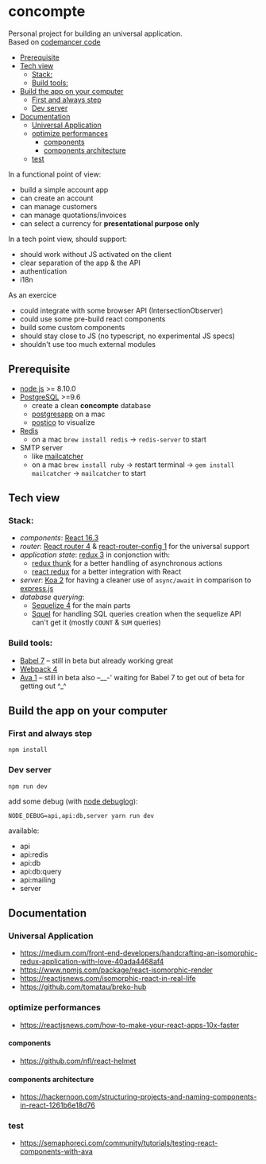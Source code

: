 # concompte

Personal project for building an universal application.  
Based on [codemancer code](https://crypt.codemancers.com/posts/2017-06-03-reactjs-server-side-rendering-with-router-v4-and-redux/)

<!-- START doctoc generated TOC please keep comment here to allow auto update -->
<!-- DON'T EDIT THIS SECTION, INSTEAD RE-RUN doctoc TO UPDATE -->


- [Prerequisite](#prerequisite)
- [Tech view](#tech-view)
  - [Stack:](#stack)
  - [Build tools:](#build-tools)
- [Build the app on your computer](#build-the-app-on-your-computer)
  - [First and always step](#first-and-always-step)
  - [Dev server](#dev-server)
- [Documentation](#documentation)
  - [Universal Application](#universal-application)
  - [optimize performances](#optimize-performances)
    - [components](#components)
    - [components architecture](#components-architecture)
  - [test](#test)

<!-- END doctoc generated TOC please keep comment here to allow auto update -->

In a functional point of view:

- build a simple account app
- can create an account
- can manage customers
- can manage quotations/invoices
- can select a currency for **presentational purpose only**

In a tech point view, should support:

- should work without JS activated on the client
- clear separation of the app & the API
- authentication
- i18n

As an exercice

- could integrate with some browser API (IntersectionObserver)
- could use some pre-build react components
- build some custom components
- should stay close to JS (no typescript, no experimental JS specs)
- shouldn't use too much external modules

## Prerequisite

- [node js](https://nodejs.org/en/) >= 8.10.0
- [PostgreSQL](https://www.postgresql.org/) >=9.6 
  - create a clean __concompte__ database
  - [postgresapp](http://postgresapp.com/) on a mac
  - [postico](https://eggerapps.at/postico/) to visualize
- [Redis](https://redis.io/) 
  - on a mac `brew install redis` → `redis-server` to start
- SMTP server
  - like [mailcatcher](https://mailcatcher.me/)
  - on a mac `brew install ruby` → restart terminal → `gem install mailcatcher` → `mailcatcher` to start

## Tech view

### Stack:

- *components*: [React 16.3](https://reactjs.org/)
- *router*: [React router 4](https://reacttraining.com/react-router/) & [react-router-config 1](https://www.npmjs.com/package/react-router-config) for the universal support
- *application state*: [redux 3](https://redux.js.org/) in conjonction with:
  - [redux thunk](https://www.npmjs.com/package/redux-thunk) for a better handling of asynchronous actions
  - [react redux](https://github.com/reactjs/react-redux) for a better integration with React
- *server*: [Koa 2](http://koajs.com/) for having a cleaner use of `async/await` in comparison to [express.js](https://expressjs.com/)
- *database querying*: 
  - [Sequelize 4](http://docs.sequelizejs.com/) for the main parts
  - [Squel](https://hiddentao.com/squel/) for handling SQL queries creation when the sequelize API can't get it (mostly `COUNT` & `SUM`  queries)

### Build tools:

- [Babel 7](http://babeljs.io/) – still in beta but already working great
- [Webpack 4](https://webpack.js.org/) 
- [Ava 1](https://github.com/avajs/ava) – still in beta also –__-' waiting for Babel 7 to get out of beta for getting out ^_^

## Build the app on your computer

### First and always step 

```
npm install
```

### Dev server

```
npm run dev
```

add some debug (with [node debuglog](https://nodejs.org/dist/latest-v8.x/docs/api/util.html#util_util_debuglog_section)): 

```
NODE_DEBUG=api,api:db,server yarn run dev
```

available:

- api
- api:redis
- api:db
- api:db:query
- api:mailing
- server

## Documentation

### Universal Application

- https://medium.com/front-end-developers/handcrafting-an-isomorphic-redux-application-with-love-40ada4468af4
- https://www.npmjs.com/package/react-isomorphic-render
- https://reactjsnews.com/isomorphic-react-in-real-life
- https://github.com/tomatau/breko-hub

### optimize performances

- https://reactjsnews.com/how-to-make-your-react-apps-10x-faster

#### components

- https://github.com/nfl/react-helmet

#### components architecture

- https://hackernoon.com/structuring-projects-and-naming-components-in-react-1261b6e18d76


### test

- https://semaphoreci.com/community/tutorials/testing-react-components-with-ava
